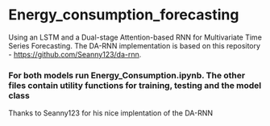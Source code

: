 # Energy_consumption_forecasting

Using an LSTM and a Dual-stage Attention-based RNN for Multivariate Time Series Forecasting. The DA-RNN implementation is based on this repository - https://github.com/Seanny123/da-rnn.

### For both models run Energy_Consumption.ipynb. The other files contain utility functions for training, testing and the model class

Thanks to Seanny123 for his nice implentation of the DA-RNN 